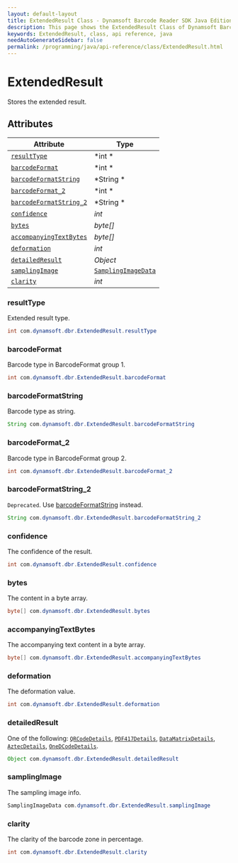 ```yaml
---
layout: default-layout
title: ExtendedResult Class - Dynamsoft Barcode Reader SDK Java Edition API Reference
description: This page shows the ExtendedResult Class of Dynamsoft Barcode Reader SDK Java Edition API Reference.
keywords: ExtendedResult, class, api reference, java
needAutoGenerateSidebar: false
permalink: /programming/java/api-reference/class/ExtendedResult.html
---
```



# ExtendedResult
Stores the extended result. 


## Attributes
  
| Attribute | Type |
|---------- | ---- |
| [`resultType`](#resulttype) | *int * |
| [`barcodeFormat`](#barcodeformat) | *int * |
| [`barcodeFormatString`](#barcodeformatstring) | *String * |
| [`barcodeFormat_2`](#barcodeformat_2) | *int * |
| [`barcodeFormatString_2`](#barcodeformatstring_2) | *String * | 
| [`confidence`](#confidence) | *int* | 
| [`bytes`](#bytes) | *byte\[\]* | 
| [`accompanyingTextBytes`](#accompanyingtextbytes) | *byte\[\]* | 
| [`deformation`](#deformation) | *int* | 
| [`detailedResult`](#detailedresult) | *Object* |
| [`samplingImage`](#samplingimage) | [`SamplingImageData`](SamplingImageData.md) |
| [`clarity`](#clarity) | *int* | 

### resultType
Extended result type. 
```java
int com.dynamsoft.dbr.ExtendedResult.resultType
```

### barcodeFormat
Barcode type in BarcodeFormat group 1. 
```java
int com.dynamsoft.dbr.ExtendedResult.barcodeFormat
```

### barcodeFormatString
Barcode type as string.
```java
String com.dynamsoft.dbr.ExtendedResult.barcodeFormatString
```

### barcodeFormat_2
Barcode type in BarcodeFormat group 2.
```java
int com.dynamsoft.dbr.ExtendedResult.barcodeFormat_2
```
 
### barcodeFormatString_2
`Deprecated`. Use [barcodeFormatString](#barcodeformatstring) instead.
```java
String com.dynamsoft.dbr.ExtendedResult.barcodeFormatString_2
```

### confidence
The confidence of the result.
```java
int com.dynamsoft.dbr.ExtendedResult.confidence
```

### bytes
The content in a byte array.
```java
byte[] com.dynamsoft.dbr.ExtendedResult.bytes
```

### accompanyingTextBytes
The accompanying text content in a byte array.
```java
byte[] com.dynamsoft.dbr.ExtendedResult.accompanyingTextBytes
```

### deformation
The deformation value.
```java
int com.dynamsoft.dbr.ExtendedResult.deformation
```

### detailedResult
One of the following: [`QRCodeDetails`](QRCodeDetails.md), [`PDF417Details`](PDF417Details.md), [`DataMatrixDetails`](DataMatrixDetails.md), [`AztecDetails`](AztecDetails.md), [`OneDCodeDetails`](OneDCodeDetails.md).
```java
Object com.dynamsoft.dbr.ExtendedResult.detailedResult
```

### samplingImage
The sampling image info.
```java
SamplingImageData com.dynamsoft.dbr.ExtendedResult.samplingImage
```
 
### clarity
The clarity of the barcode zone in percentage.
```java
int com.dynamsoft.dbr.ExtendedResult.clarity
```
